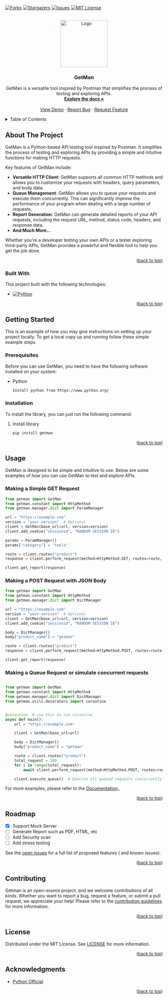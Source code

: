 <a name="readme-top"></a>


<!-- PROJECT SHIELDS -->
[![Forks][forks-shield]][forks-url]
[![Stargazers][stars-shield]][stars-url]
[![Issues][issues-shield]][issues-url]
[![MIT License][license-shield]][license-url]



<!-- PROJECT LOGO -->
<br />
<div align="center">
  <a href="#">
    <img src="https://storage.enlorve.com/assets/file/photos/getman/getman_logo.png" alt="Logo" width="150" height="150">
  </a>

<h3 align="center">GetMan</h3>

  <p align="center">
   GetMan is a versatile tool inspired by Postman that simplifies the process of testing and exploring APIs.
    <br />
    <a href="#"><strong>Explore the docs »</strong></a>
    <br />
    <br />
    <a href="#">View Demo</a>
    ·
    <a href="#">Report Bug</a>
    ·
    <a href="#">Request Feature</a>
  </p>
</div>



<!-- TABLE OF CONTENTS -->
<details>
  <summary>Table of Contents</summary>
  <ol>
    <li>
      <a href="#about-the-project">About The Project</a>
      <ul>
        <li><a href="#built-with">Built With</a></li>
      </ul>
    </li>
    <li>
      <a href="#getting-started">Getting Started</a>
      <ul>
        <li><a href="#prerequisites">Prerequisites</a></li>
        <li><a href="#installation">Installation</a></li>
      </ul>
    </li>
    <li><a href="#usage">Usage</a></li>
    <li><a href="#roadmap">Roadmap</a></li>
    <li><a href="#contributing">Contributing</a></li>
    <li><a href="#license">License</a></li>
    <li><a href="#acknowledgments">Acknowledgments</a></li>
  </ol>
</details>

<!-- ABOUT THE PROJECT -->

## About The Project

GetMan is a Python-based API testing tool inspired by Postman. It simplifies the process of testing and exploring APIs
by providing a simple and intuitive functions for making HTTP requests.

Key features of GetMan include:

- **Versatile HTTP Client**: GetMan supports all common HTTP methods and allows you to customize your requests with
  headers, query parameters, and body data.
- **Queue Management**: GetMan allows you to queue your requests and execute them concurrently. This can significantly
  improve the performance of your program when dealing with a large number of requests.
- **Report Generation**: GetMan can generate detailed reports of your API requests, including the request URL, method,
  status code, headers, and response data.
- **And Much More...**

Whether you're a developer testing your own APIs or a tester exploring third-party APIs, GetMan provides a powerful and
flexible tool to help you get the job done.

<p align="right">(<a href="#readme-top">back to top</a>)</p>

### Built With

This project built with the following technologies:

* [![Python][Python]][Python-url]

<p align="right">(<a href="#readme-top">back to top</a>)</p>



<!-- GETTING STARTED -->

## Getting Started

This is an example of how you may give instructions on setting up your project locally.
To get a local copy up and running follow these simple example steps.

### Prerequisites

Before you can use GetMan, you need to have the following software installed on your system:

* Python
  ```sh 
  Install python from https://www.python.org/
  ```

### Installation

To install the library, you can just run the following command:

1. Install library
   ```sh
   pip install getman
   ```

<p align="right">(<a href="#readme-top">back to top</a>)</p>



<!-- USAGE EXAMPLES -->

## Usage

GetMan is designed to be simple and intuitive to use. Below are some examples of how you can use GetMan to test and
explore APIs.

### Making a Simple GET Request

```python
from getman import GetMan
from getman.constant import HttpMethod
from getman.manager.dict import ParamManager

url = "https://example.com"
version = "your-version"  # Optional
client = GetMan(base_url=url, version=version)
client.add_cookie("sessionid", "RANDOM SESSION ID")

params = ParamManager()
params["category"] = "tools"

route = client.routes("product")
response = client.perform_request(method=HttpMethod.GET, routes=route, params=params.data)

client.get_report(response)
```

### Making a POST Request with JSON Body

```python
from getman import GetMan
from getman.constant import HttpMethod
from getman.manager.dict import DictManager

url = "https://example.com"
version = "your-version"  # Optional
client = GetMan(base_url=url, version=version)
client.add_cookie("sessionid", "RANDOM SESSION ID")

body = DictManager()
body["product_name"] = "getman"

route = client.routes("product")
response = client.perform_request(method=HttpMethod.POST, routes=route, body=body.data)

client.get_report(response)
```

### Making a Queue Request or simulate concurrent requests

```python

from getman import GetMan
from getman.constant import HttpMethod
from getman.manager.dict import DictManager
from getman.utils.decorators import coroutine


@coroutine  # use this to run coroutine
async def main():
    url = "https://example.com"

    client = GetMan(base_url=url)

    body = DictManager()
    body["product_name"] = "getman"

    route = client.routes("product")
    total_request = 100
    for i in range(total_request):
        await client.perform_request(method=HttpMethod.POST, routes=route, body=body.data, queue=True)

    client.execute_queue()  # Execute all queued requests concurrently
```

For more examples, please refer to the [Documentation](https://example.com)_

<p align="right">(<a href="#readme-top">back to top</a>)</p>


<!-- ROADMAP -->

## Roadmap

- [x] Support Mock Server
- [ ] Generate Report such as PDF, HTML, etc
- [ ] Add Security scan
- [ ] Add stress testing

See the [open issues](https://github.com/vnpnh/GetMan/issues) for a full list of proposed features (
and known issues).

<p align="right">(<a href="#readme-top">back to top</a>)</p>



<!-- CONTRIBUTING -->

## Contributing

Getman is an open-source project, and we welcome contributions of all kinds.
Whether you want to report a bug, request a feature, or submit a pull request, we appreciate your help!
Please refer to the [contribution guidelines](CONTRIBUTING.MD) for more information.


<p align="right">(<a href="#readme-top">back to top</a>)</p>


<!-- LICENSE -->

## License

Distributed under the MIT License. See [LICENSE](LICENSE) for more information.

<p align="right">(<a href="#readme-top">back to top</a>)</p>


<!-- ACKNOWLEDGMENTS -->

## Acknowledgments

* [Python Official](https://www.python.org/)

<p align="right">(<a href="#readme-top">back to top</a>)</p>



<!-- MARKDOWN LINKS & IMAGES -->
<!-- https://www.markdownguide.org/basic-syntax/#reference-style-links -->

[forks-shield]: https://img.shields.io/github/forks/vnpnh/GetMan.svg?style=for-the-badge

[forks-url]: https://github.com/vnpnh/GetMan/network/members

[stars-shield]: https://img.shields.io/github/stars/vnpnh/GetMan.svg?style=for-the-badge

[stars-url]: https://github.com/vnpnh/GetMan/stargazers

[issues-shield]: https://img.shields.io/github/issues/vnpnh/GetMan.svg?style=for-the-badge

[issues-url]: https://github.com/vnpnh/GetMan/issues

[license-shield]: https://img.shields.io/github/license/vnpnh/GetMan.svg?style=for-the-badge

[license-url]: https://github.com/vnpnh/GetMan/blob/master/LICENSE

[product-screenshot]: images/screenshot.png

[Python]:    https://img.shields.io/badge/Python-3.11+-3776AB?style=for-the-badge&logo=python&logoColor=white

[Python-url]: https://www.python.org/
